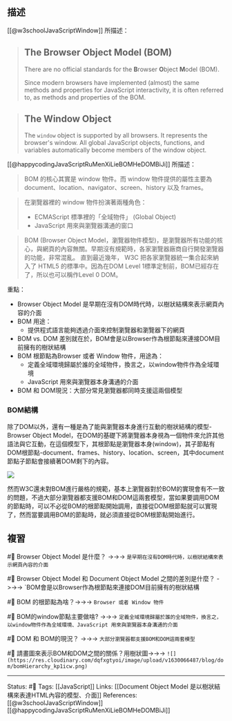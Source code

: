 ## 描述
[[@w3schoolJavaScriptWindow]] 所描述：
> ## The Browser Object Model (BOM)
> There are no official standards for the **B**rowser **O**bject **M**odel (BOM).
> 
> Since modern browsers have implemented (almost) the same methods and properties for JavaScript interactivity, it is often referred to, as methods and properties of the BOM.

> ## The Window Object
> The `window` object is supported by all browsers. It represents the browser's window.
> All global JavaScript objects, functions, and variables automatically become members of the window object.


[[@happycodingJavaScriptRuMenXiLieBOMHeDOMBiJi]] 所描述：
> BOM 的核心其實是 window 物件。而 window 物件提供的屬性主要為 document、location、navigator、screen、history 以及 frames。

> 在瀏覽器裡的 window 物件扮演著兩種角色：
> - ECMAScript 標準裡的「全域物件」 (Global Object)
> - JavaScript 用來與瀏覽器溝通的窗口

> BOM (Browser Object Model，瀏覽器物件模型)，是瀏覽器所有功能的核心，與網頁的內容無關。早期沒有規範時，各家瀏覽器廠商自行開發瀏覽器的功能，非常混亂。 直到最近幾年， W3C 把各家瀏覽器統一集合起來納入了 HTML5 的標準中。因為在DOM Level 1標準定制前，BOM已經存在了，所以也可以稱作Level 0 DOM。


重點：
- Browser Object Model 是早期在沒有DOM時代時，以樹狀結構來表示網頁內容的介面
- BOM 用途：
	- 提供程式語言能夠透過介面來控制瀏覽器和瀏覽器下的網頁
- BOM vs. DOM 差別就在於，BOM會是以Browser作為根節點來連接DOM目前擁有的樹狀結構
- BOM 根節點為Browser 或者 Window 物件，用途為：
	- 定義全域環境歸屬於誰的全域物件，換言之，以window物件作為全域環境
	- JavaScript 用來與瀏覽器本身溝通的介面
- BOM 和 DOM現況：大部分常見瀏覽器都同時支援這兩個模型

### BOM結構

除了DOM以外，還有一種是為了能與瀏覽器本身進行互動的樹狀結構的模型-Browser Object Model，在DOM的基礎下將瀏覽器本身視為一個物件來允許其他語法與它互動，在這個模型下，其根節點是瀏覽器本身(window)，其子節點有DOM根節點-document、frames、history、location、screen，其中document節點子節點會接續著DOM剩下的內容。

  

![](https://res.cloudinary.com/dqfxgtyoi/image/upload/v1630066487/blog/dom/bomHierarchy_kp1icw.png)

  

然而W3C還未對BOM進行嚴格的規範，基本上瀏覽器對於BOM的實現會有不一致的問題，不過大部分瀏覽器都支援BOM和DOM這兩套模型，當如果要調用DOM的節點時，可以不必從BOM的根節點開始調用，直接從DOM根節點就可以實現了，然而當要調用BOM的節點時，就必須直接從BOM根節點開始進行。


## 複習
#🧠 Browser Object Model 是什麼？ ->->-> `是早期在沒有DOM時代時，以樹狀結構來表示網頁內容的介面`

#🧠 Browser Object Model 和 Document Object Model 之間的差別是什麼？ ->->-> `BOM會是以Browser作為根節點來連接DOM目前擁有的樹狀結構

#🧠 BOM 的根節點為啥？->->-> `Browser 或者 Window 物件`


#🧠 BOM的window節點主要做啥? ->->-> `定義全域環境歸屬於誰的全域物件，換言之，以window物件作為全域環境、JavaScript 用來與瀏覽器本身溝通的介面`


#🧠 DOM 和 BOM的現況？ ->->-> `大部分瀏覽器都支援BOM和DOM這兩套模型`


#🧠 請畫圖來表示BOM和DOM之間的關係？用樹狀圖->->-> `![](https://res.cloudinary.com/dqfxgtyoi/image/upload/v1630066487/blog/dom/bomHierarchy_kp1icw.png)`


---
Status: #🌱 
Tags: 
[[JavaScript]]
Links:
[[Document Object Model 是以樹狀結構來表達HTML內容的模型、介面]]
References:
[[@w3schoolJavaScriptWindow]]
[[@happycodingJavaScriptRuMenXiLieBOMHeDOMBiJi]]
